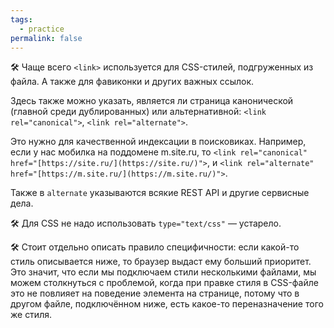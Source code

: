 ```yaml
---
tags:
  - practice
permalink: false
---
```


🛠 Чаще всего `<link>` используется для CSS-стилей, подгруженных из файла. А также для фавиконки и других важных ссылок.

Здесь также можно указать, является ли страница канонической (главной среди дублированных) или альтернативной: `<link rel="canonical">`, `<link rel="alternate">`.

Это нужно для качественной индексации в поисковиках. Например, если у нас мобилка на поддомене m.site.ru, то `<link rel="canonical" href="[https://site.ru/](https://site.ru/)">`, и `<link rel="alternate" href="[https://m.site.ru/](https://m.site.ru/)">`.

Также в `alternate` указываются всякие REST API и другие сервисные дела.

🛠 Для CSS не надо использовать `type="text/css"` — устарело.

🛠 Стоит отдельно описать правило специфичности: если какой-то стиль описывается ниже, то браузер выдаст ему больший приоритет. Это значит, что если мы подключаем стили несколькими файлами, мы можем столкнуться с проблемой, когда при правке стиля в CSS-файле это не повлияет на поведение элемента на странице, потому что в другом файле, подключённом ниже, есть какое-то переназначение того же стиля.
